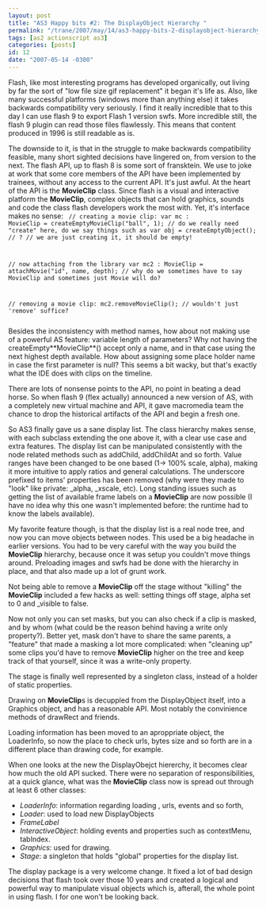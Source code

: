 ```yaml
---
layout: post
title: "AS3 Happy bits #2: The DisplayObject Hierarchy "
permalink: "/trane/2007/may/14/as3-happy-bits-2-displayobject-hierarchy/"
tags: [as2 actionscript as3]
categories: [posts]
id: 12
date: "2007-05-14 -0300"
---
```

Flash, like most interesting programs has developed organically, out living by far the sort of "low file size gif replacement" it began it's life as. Also, like many successful platforms (windows more than anything else) it takes backwards compatibility very seriously. I find it really incredible that to this day I can use flash 9 to export Flash 1 version swfs. More incredible still, the flash 9 plugin can read those files flawlessly. This means that content produced in 1996 is still readable as is. 

The downside to it, is that in the struggle to make backwards compatibility feasible, many short sighted decisions have lingered on, from version to the next. The flash API, up to flash 8 is some sort of fransktein. We use to joke at work that some core members of the API have been implemented by trainees, without any access to the current API. It's just awful. At the heart of the API is the **MovieClip** class. Since flash is a visual and interactive platform the **MovieClip**, complex objects that can hold graphics, sounds and code the class flash developers work the most with. Yet, it's interface makes no sense:
<code  class="actionscript">
// creating a movie clip:
var mc : MovieClip = createEmptyMovieClip("ball", 1);
// do we really need "create" here, do we say things such as
var obj = createEmptyObject();
// ?
// we are just creating it, it should be empty!
  
// now attaching from the library
var mc2 : MovieClip = attachMovie("id", name, depth);
// why do we sometimes have to say MovieClip and sometimes just Movie will do?
  
// removing a movie clip:
mc2.removeMovieClip();
// wouldn't just 'remove' suffice?

</code>
Besides the inconsistency with method names, how about not making use of a powerful AS feature: variable length of parameters? Why not having the createEmpty**MovieClip**() accept only a name, and in that case using the next highest depth available. How about assigning some place holder name in case the first parameter is null? This seems a bit wacky, but that's exactly what the IDE does with clips on the timeline. 

There are lots of nonsense points to the API, no point in beating a dead horse. So when flash 9 (flex actually) announced a new version of AS, with a completely new virtual machine and API, it gave macromedia team the chance to drop the historical artifacts of the API and begin a fresh one. 

So AS3 finally gave us a sane display list. The class hierarchy makes sense, with each subclass extending the one above it, with a clear use case and extra features. The display list can be manipulated consistently with the node related methods such as addChild, addChildAt and so forth. Value ranges have been changed to be one based (1-> 100% scale, alpha), making it more intuitive to apply ratios and general calculations. The underscore prefixed to items' properties has been removed (why were they made to "look" like private: _alpha, _xscale, etc). Long standing issues such as getting the list of available frame labels on a **MovieClip** are now possible (I have no idea why this one wasn't implemented before: the runtime had to know the labels available). 

My favorite feature though, is that the display list is a real node tree, and now you can move objects between nodes. This used be a big headache in earlier versions. You had to be very careful with the way you build the **MovieClip** hierarchy, because once it was setup you couldn't move things around. Preloading images and swfs had be done with the hierarchy in place, and that also made up a lot of grunt work. 

Not being able to remove a **MovieClip** off the stage without "killing" the **MovieClip** included a few hacks as well: setting things off stage, alpha set to 0 and _visible to false. 

Now not only you can set masks, but you can also check if a clip is masked, and by whom (what could be the reason behind having a write only property?). Better yet, mask don't have to share the same parents, a "feature" that made a masking a lot more complicated: when "cleaning up" some clips you'd have to remove **MovieClip** higher on the tree and keep track of that yourself, since it was a write-only property.

The stage is finally well represented by a singleton class, instead of a holder of static properties. 

Drawing on **MovieClip**s is decuppled from the DisplayObject itself, into a Graphics object, and has a reasonable API. Most notably the convinience methods of drawRect and friends.

Loading information has been moved to an aproppriate object, the LoaderInfo, so now the place to check urls, bytes size and so forth are in a different place than drawing code, for example.

When one looks at the new the DisplayObejct hiererchy, it becomes clear how much the old API sucked. There were no separation of responsibilities, at a quick glance, what was the **MovieClip** class now is spread out through at least 6 other classes:

- *LoaderInfo*: information regarding loading , urls, events and so forth,
- *Loader*: used to load new DisplayObjects
- *FrameLabel*
- *InteractiveObject*: holding events and properties such as contextMenu, tabIndex.
- *Graphics*: used for drawing.
- *Stage*: a singleton that holds "global" properties for the display list.

The display package is a very welcome change. It fixed a lot of bad design decisions that flash took over those 10 years and created a logical and powerful way to manipulate visual objects which is, afterall, the whole point in using flash. I for one won't be looking back.